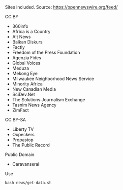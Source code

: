 Sites included. Source: https://opennewswire.org/feed/

CC BY

- 360info
- Africa is a Country
- Alt News
- Balkan Diskurs
- Factly
- Freedom of the Press Foundation
- Agenzia Fides
- Global Voices
- Meduza
- Mekong Eye
- Milwaukee Neighborhood News Service
- Minority Africa
- New Canadian Media
- SciDev.Net
- The Solutions Journalism Exchange
- Tasnim News Agency
- ZimFact

CC BY-SA

- Liberty TV
- Oxpeckers
- Propastop
- The Public Record

Public Domain

- Caravanserai

Use

`bash news/get-data.sh`